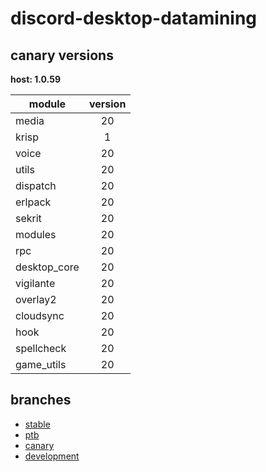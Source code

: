# discord-desktop-datamining

## canary versions

**host: 1.0.59**

| module | version |
| ------ | :-----: |
| media | 20 |
| krisp | 1 |
| voice | 20 |
| utils | 20 |
| dispatch | 20 |
| erlpack | 20 |
| sekrit | 20 |
| modules | 20 |
| rpc | 20 |
| desktop_core | 20 |
| vigilante | 20 |
| overlay2 | 20 |
| cloudsync | 20 |
| hook | 20 |
| spellcheck | 20 |
| game_utils | 20 |

## branches

- [stable](https://github.com/OpenAsar/discord-desktop-datamining/tree/stable)
- [ptb](https://github.com/OpenAsar/discord-desktop-datamining/tree/ptb)
- [canary](https://github.com/OpenAsar/discord-desktop-datamining/tree/canary)
- [development](https://github.com/OpenAsar/discord-desktop-datamining/tree/development)